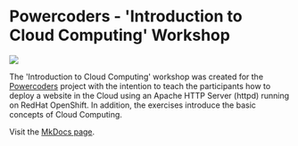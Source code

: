 # Powercoders - 'Introduction to Cloud Computing'  Workshop

[![](https://img.shields.io/badge/License-CC%20BY%204.0-lightgrey.svg)](http://creativecommons.org/licenses/by/4.0/)


The 'Introduction to Cloud Computing' workshop was created for the [Powercoders](https://powercoders.org/) project with the intention to teach the participants how to deploy a website in the Cloud using an Apache HTTP Server (httpd) running on RedHat OpenShift. In addition, the exercises introduce the basic concepts of Cloud Computing.

Visit the [MkDocs page](https://snorwin.github.io/powercoders/).
